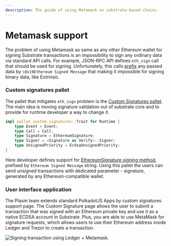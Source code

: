 ```yaml
---
description: The guide of using Metamask on substrate-based chains.
---
```


# Metamask support

The problem of using Metamask as same as any other Ethereum wallet for signing Substrate transactions is an impossibility to sign any ordinary data via standard API calls. For example, JSON-RPC API defines `eth_sign` call that should be used for signing. Unfortunately, this calls [prefix](https://web3js.readthedocs.io/en/v1.2.11/web3-eth-personal.html#sign) any passed data by `\0x19Ethereum Signed Message` that making it impossible for signing binary data, like Extrinsic. 

### Custom signatures pallet

The pallet that mitigates `eth_sign` problem is the [Custom Signatures pallet](https://github.com/PlasmNetwork/Plasm/tree/08c4a9211836b929abcbad4ed33ede0f616a6423/frame/custom-signatures). The main idea is moving signature validation out of substrate core and to provide for runtime developer a way to change it. 

```rust
impl pallet_custom_signatures::Trait for Runtime {
    type Event = Event;
    type Call = Call;
    type Signature = EthereumSignature;
    type Signer = <Signature as Verify>::Signer;
    type UnsignedPriority = EcdsaUnsignedPriority;
}
```

Here developer defines support for [EthereumSignature signing method](https://github.com/PlasmNetwork/Plasm/blob/08c4a9211836b929abcbad4ed33ede0f616a6423/frame/custom-signatures/src/ethereum.rs#L42), prefixed by `Ethereum Signed Message` string. Using this pallet the users can send unsigned transactions with dedicated parameter - signature, generated by any Ethereum-compatible wallet.

### User interface application

The Plasm team extends standard PolkadotJS Apps by custom signatures support page. The Custom Signature page allows the user to submit a transaction that was signed with an Ethereum private key and use it as a native ECDSA account in Substrate. Plus, you are able to use MetaMask for signature requests, which allows users to use their Ethereum address inside Ledger and Trezor to create a transaction.

![Signing transaction using Ledger + Metamask.](../.gitbook/assets/image%20%285%29.png)

